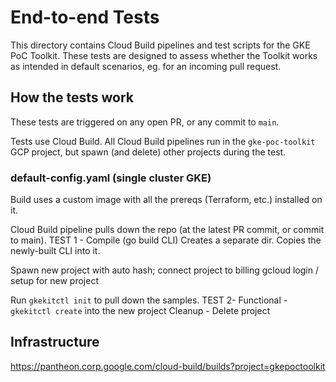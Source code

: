 # End-to-end Tests 

This directory contains Cloud Build pipelines and test scripts for the GKE PoC Toolkit. These tests are designed to assess whether the Toolkit works as intended in default scenarios, eg. for an incoming pull request. 

## How the tests work 

These tests are triggered on any open PR, or any commit to `main`. 

Tests use Cloud Build. All Cloud Build pipelines run in the `gke-poc-toolkit` GCP project, but spawn (and delete) other projects during the test. 

### default-config.yaml (single cluster GKE)

Build uses a custom image with all the prereqs (Terraform, etc.) installed on it. 

Cloud Build pipeline pulls down the repo (at the latest PR commit, or commit to main). 
TEST 1 - Compile (go build CLI)
Creates a separate dir. Copies the newly-built CLI into it. 

Spawn new project with auto hash; connect project to billing 
gcloud login / setup for new project 

Run `gkekitctl init` to pull down the samples. 
TEST 2- Functional - `gkekitctl create` into the new project 
Cleanup - Delete project 


## Infrastructure 

https://pantheon.corp.google.com/cloud-build/builds?project=gkepoctoolkit

